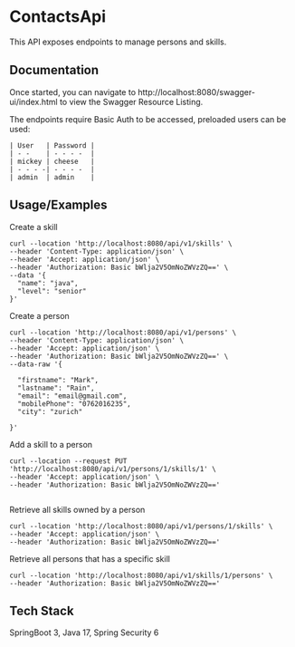 
# ContactsApi

This API exposes endpoints to manage persons and skills.

## Documentation

Once started, you can navigate to http://localhost:8080/swagger-ui/index.html to view the Swagger Resource Listing.
            
The endpoints require Basic Auth to be accessed, preloaded users can be used:



    | User   | Password |
    | - -    | - - - -  |
    | mickey | cheese   |
    | - - - -| - - - -  |
    | admin  | admin    |









## Usage/Examples
Create a skill

```
curl --location 'http://localhost:8080/api/v1/skills' \
--header 'Content-Type: application/json' \
--header 'Accept: application/json' \
--header 'Authorization: Basic bWlja2V5OmNoZWVzZQ==' \
--data '{
  "name": "java",
  "level": "senior"
}'
```


Create a person
```
curl --location 'http://localhost:8080/api/v1/persons' \
--header 'Content-Type: application/json' \
--header 'Accept: application/json' \
--header 'Authorization: Basic bWlja2V5OmNoZWVzZQ==' \
--data-raw '{
  
  "firstname": "Mark",
  "lastname": "Rain",
  "email": "email@gmail.com",
  "mobilePhone": "0762016235",
  "city": "zurich"

}'
```

Add a skill to a person
```
curl --location --request PUT 'http://localhost:8080/api/v1/persons/1/skills/1' \
--header 'Accept: application/json' \
--header 'Authorization: Basic bWlja2V5OmNoZWVzZQ==' 


```
Retrieve all skills owned by a person
```
curl --location 'http://localhost:8080/api/v1/persons/1/skills' \
--header 'Accept: application/json' \
--header 'Authorization: Basic bWlja2V5OmNoZWVzZQ==' 
```

Retrieve all persons that has a specific skill
```
curl --location 'http://localhost:8080/api/v1/skills/1/persons' \
--header 'Authorization: Basic bWlja2V5OmNoZWVzZQ==' 

```



## Tech Stack

SpringBoot 3, Java 17, Spring Security 6

